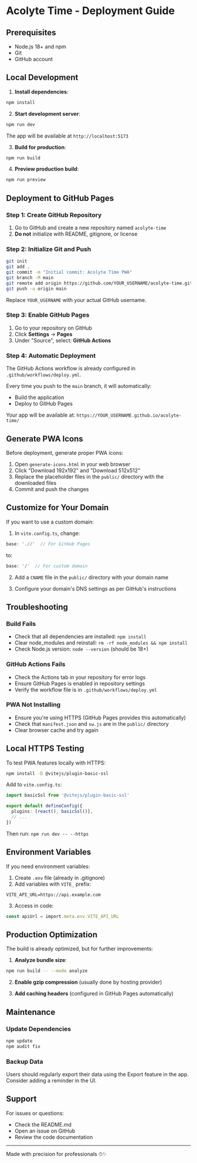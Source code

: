 # Acolyte Time - Deployment Guide

## Prerequisites

- Node.js 18+ and npm
- Git
- GitHub account

## Local Development

1. **Install dependencies**:
```bash
npm install
```

2. **Start development server**:
```bash
npm run dev
```

The app will be available at `http://localhost:5173`

3. **Build for production**:
```bash
npm run build
```

4. **Preview production build**:
```bash
npm run preview
```

## Deployment to GitHub Pages

### Step 1: Create GitHub Repository

1. Go to GitHub and create a new repository named `acolyte-time`
2. **Do not** initialize with README, gitignore, or license

### Step 2: Initialize Git and Push

```bash
git init
git add .
git commit -m "Initial commit: Acolyte Time PWA"
git branch -M main
git remote add origin https://github.com/YOUR_USERNAME/acolyte-time.git
git push -u origin main
```

Replace `YOUR_USERNAME` with your actual GitHub username.

### Step 3: Enable GitHub Pages

1. Go to your repository on GitHub
2. Click **Settings** → **Pages**
3. Under "Source", select: **GitHub Actions**

### Step 4: Automatic Deployment

The GitHub Actions workflow is already configured in `.github/workflows/deploy.yml`.

Every time you push to the `main` branch, it will automatically:
- Build the application
- Deploy to GitHub Pages

Your app will be available at:
`https://YOUR_USERNAME.github.io/acolyte-time/`

## Generate PWA Icons

Before deployment, generate proper PWA icons:

1. Open `generate-icons.html` in your web browser
2. Click "Download 192x192" and "Download 512x512"
3. Replace the placeholder files in the `public/` directory with the downloaded files
4. Commit and push the changes

## Customize for Your Domain

If you want to use a custom domain:

1. In `vite.config.ts`, change:
```ts
base: './/'  // For GitHub Pages
```
to:
```ts
base: '/'  // For custom domain
```

2. Add a `CNAME` file in the `public/` directory with your domain name

3. Configure your domain's DNS settings as per GitHub's instructions

## Troubleshooting

### Build Fails
- Check that all dependencies are installed: `npm install`
- Clear node_modules and reinstall: `rm -rf node_modules && npm install`
- Check Node.js version: `node --version` (should be 18+)

### GitHub Actions Fails
- Check the Actions tab in your repository for error logs
- Ensure GitHub Pages is enabled in repository settings
- Verify the workflow file is in `.github/workflows/deploy.yml`

### PWA Not Installing
- Ensure you're using HTTPS (GitHub Pages provides this automatically)
- Check that `manifest.json` and `sw.js` are in the `public/` directory
- Clear browser cache and try again

## Local HTTPS Testing

To test PWA features locally with HTTPS:

```bash
npm install -D @vitejs/plugin-basic-ssl
```

Add to `vite.config.ts`:
```ts
import basicSsl from '@vitejs/plugin-basic-ssl'

export default defineConfig({
  plugins: [react(), basicSsl()],
  // ...
})
```

Then run: `npm run dev -- --https`

## Environment Variables

If you need environment variables:

1. Create `.env` file (already in .gitignore)
2. Add variables with `VITE_` prefix:
```
VITE_API_URL=https://api.example.com
```

3. Access in code:
```ts
const apiUrl = import.meta.env.VITE_API_URL
```

## Production Optimization

The build is already optimized, but for further improvements:

1. **Analyze bundle size**:
```bash
npm run build -- --mode analyze
```

2. **Enable gzip compression** (usually done by hosting provider)

3. **Add caching headers** (configured in GitHub Pages automatically)

## Maintenance

### Update Dependencies
```bash
npm update
npm audit fix
```

### Backup Data
Users should regularly export their data using the Export feature in the app. Consider adding a reminder in the UI.

## Support

For issues or questions:
- Check the README.md
- Open an issue on GitHub
- Review the code documentation

---

Made with precision for professionals ⏱✨
